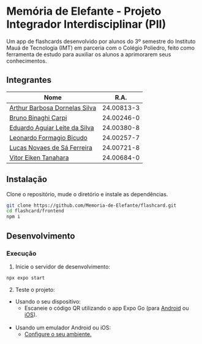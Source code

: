 # Memória de Elefante - Projeto Integrador Interdisciplinar (PII)
Um app de flashcards desenvolvido por alunos do 3º semestre do Instituto Mauá de Tecnologia (IMT) em parceria com o Colégio Poliedro, feito como ferramenta de estudo para auxiliar os alunos a aprimorarem seus conhecimentos.

## Integrantes
| Nome                | R.A.       |
| ------------------- | ---------- |
| [Arthur Barbosa Dornelas Silva](https://github.com/arthurbarbosadornelassilva) | 24.00813-3 |
| [Bruno Binaghi Carpi](https://github.com/Brunocarpi) | 24.00246-0 |
| [Eduardo Aguiar Leite da Silva](https://github.com/Eduardo-Aguiar-LdS) | 24.00380-8 |
| [Leonardo Formagio Bicudo](https://github.com/Leonardouk) | 24.00257-7 |
| [Lucas Novaes de Sá Ferreira](https://github.com/Lucasnovaess) | 24.00721-8 |
| [Vitor Eiken Tanahara](https://github.com/vitoreiken) | 24.00684-0 |

## Instalação
Clone o repositório, mude o diretório e instale as dependências.
```bash
git clone https://github.com/Memoria-de-Elefante/flashcard.git
cd flashcard/frontend
npm i
```

## Desenvolvimento
### Execução
1. Inicie o servidor de desenvolvimento:
```bash
npx expo start
```

2. Teste o projeto:
- Usando o seu dispositivo:
  - Escaneie o código QR utilizando o app Expo Go (para [Android](https://expo.dev/go?sdkVersion=52&platform=android&device=true) ou [iOS](https://expo.dev/go?sdkVersion=52&platform=ios&device=true)).
<br></br>
- Usando um emulador Android ou iOS:
  - [Configure o seu ambiente.](https://reactnative.dev/docs/set-up-your-environment)